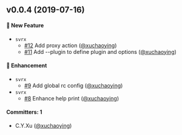 ## v0.0.4 (2019-07-16)

#### :rocket: New Feature
* `svrx`
  * [#12](https://github.com/x-orpheus/svrx/pull/12) Add proxy action ([@xuchaoying](https://github.com/xuchaoying))
  * [#11](https://github.com/x-orpheus/svrx/pull/11) Add --plugin to define plugin and options ([@xuchaoying](https://github.com/xuchaoying))

#### :nail_care: Enhancement
* `svrx`
  * [#9](https://github.com/x-orpheus/svrx/pull/9) Add global rc config ([@xuchaoying](https://github.com/xuchaoying))
* `svrx`
  * [#8](https://github.com/x-orpheus/svrx/pull/8) Enhance help print ([@xuchaoying](https://github.com/xuchaoying))

#### Committers: 1
- C.Y.Xu ([@xuchaoying](https://github.com/xuchaoying))
